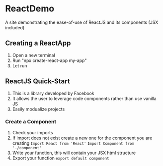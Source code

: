 # ReactDemo
A site demonstrating the ease-of-use of ReactJS and its components (JSX included)

## Creating a ReactApp
1. Open a new terminal
2. Run "npx create-react-app my-app"
3. Let run

## ReactJS Quick-Start
1. This is a library developed by Facebook
2. It allows the user to leverage code components rather than use vanilla JS
3. Easily modualize projects

### Create a Component
1. Check your imports
2. If import does not exist create a new one for the component you are creating
    `Import React from 'React'`
    `Import Component from './component'`
3. Write your function, this will contain your JSX html structure
4. Export your function
    `export default component`
